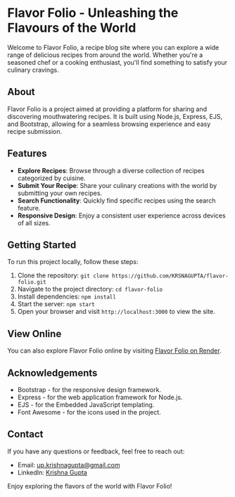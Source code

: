 # Flavor Folio - Unleashing the Flavours of the World

Welcome to Flavor Folio, a recipe blog site where you can explore a wide range of delicious recipes from around the world. Whether you're a seasoned chef or a cooking enthusiast, you'll find something to satisfy your culinary cravings.

## About

Flavor Folio is a project aimed at providing a platform for sharing and discovering mouthwatering recipes. It is built using Node.js, Express, EJS, and Bootstrap, allowing for a seamless browsing experience and easy recipe submission.

## Features

- **Explore Recipes**: Browse through a diverse collection of recipes categorized by cuisine.
- **Submit Your Recipe**: Share your culinary creations with the world by submitting your own recipes.
- **Search Functionality**: Quickly find specific recipes using the search feature.
- **Responsive Design**: Enjoy a consistent user experience across devices of all sizes.

## Getting Started

To run this project locally, follow these steps:

1. Clone the repository: `git clone https://github.com/KRSNAGUPTA/flavor-folio.git`
2. Navigate to the project directory: `cd flavor-folio`
3. Install dependencies: `npm install`
4. Start the server: `npm start`
5. Open your browser and visit `http://localhost:3000` to view the site.

## View Online

You can also explore Flavor Folio online by visiting [Flavor Folio on Render](https://flavor-folio.onrender.com/).


## Acknowledgements

- Bootstrap - for the responsive design framework.
- Express - for the web application framework for Node.js.
- EJS - for the Embedded JavaScript templating.
- Font Awesome - for the icons used in the project.

## Contact

If you have any questions or feedback, feel free to reach out:

- Email: up.krishnagupta@gmail.com
- LinkedIn: [Krishna Gupta](https://www.linkedin.com/in/krishnaagupta/)

Enjoy exploring the flavors of the world with Flavor Folio!
